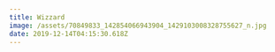 ```yaml
---
title: Wizzard
image: /assets/70849833_142854066943904_1429103008328755627_n.jpg
date: 2019-12-14T04:15:30.618Z
---
```


